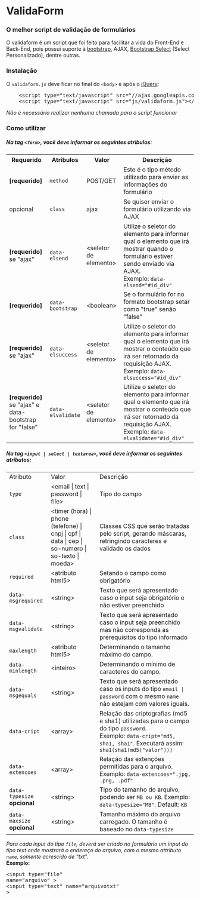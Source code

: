 <h1>ValidaForm</h1>
<h3>O melhor script de validação de formulários</h3>

<p>O validaform é um script que foi feito para facilitar a vida do Front-End e Back-End, pois possui suporte à <a href="http://getbootstrap.com/" target="_blank">bootstrap</a>, AJAX, <a href="http://silviomoreto.github.io/bootstrap-select/" target="_blank">Bootstrap Select</a> (Select Personalizado), dentre outras.</p>

<h3>Instalação</h3>
<p>O <code>validaform.js</code> deve ficar no final do <code>&lt;body&gt;</code> e após o <a href="http://jquery.com/" target="_blank">jQuery</a>:</p>

<pre>
	&lt;script type="text/javascript" src="//ajax.googleapis.com/ajax/libs/jquery/1/jquery.min.js"&gt;&lt;/script&gt;
	&lt;script type="text/javascript" src="js/validaform.js"&gt;&lt;/script&gt;
</pre>

<em>Não é necessário realizar nenhuma chamada para o script funcionar</em>

<h3>Como utilizar</h3>

<h5>Na tag <code>&lt;form&gt;</code>, você deve informar os seguintes atribulos:</h5>

<table>
	<tr>
		<th>Requerido</th>
		<th>Atribulos</th>
		<th>Valor</th>
		<th>Descrição</th>
	</tr>
	<tr>
		<td><b>[requerido]</b></td>
		<td><code>method</code></td>
		<td>POST/GET</td>
		<td>Este é o tipo método utilizado para enviar as informações do formulário</td>
	</tr>
	<tr>
		<td>opcional</td>
		<td><code>class</code></td>
		<td>ajax</td>
		<td>Se quiser enviar o formulário utilizando via AJAX</td>
	</tr>
	<tr>
		<td><b>[requerido]</b><br>se "ajax"</td>
		<td><code>data-elsend</code></td>
		<td>&lt;seletor de elemento&gt;</td>
		<td>Utilize o seletor do elemento para informar qual o elemento que irá mostrar quando o formulário estiver sendo enviado via AJAX. <br>Exemplo: <code>data-elsend="#id_div"</code></td>
	</tr>
	<tr>
		<td><b>[requerido]</b></td>
		<td><code>data-bootstrap</code></td>
		<td>&lt;boolean&gt;</td>
		<td>Se o formulário for no formato bootstrap setar como "true" senão "false"</td>
	</tr>
	<tr>
		<td><b>[requerido]</b><br>se "ajax"</td>
		<td><code>data-elsuccess</code></td>
		<td>&lt;seletor de elemento&gt;</td>
		<td>Utilize o seletor do elemento para informar qual o elemento que irá mostrar o conteúdo que irá ser retornado da requisição AJAX.<br>Exemplo: <code>data-elsuccess="#id_div"</code></td>
	</tr>
	<tr>
		<td><b>[requerido]</b><br>se "ajax" e data-bootstrap for "false"</td>
		<td><code>data-elvalidate</code></td>
		<td>&lt;seletor de elemento&gt;</td>
		<td>Utilize o seletor do elemento para informar qual o elemento que irá mostrar o conteúdo que irá ser retornado da requisição AJAX.<br>Exemplo: <code>data-elvalidate="#id_div"</code></td>
	</tr>
</table>

<h5>Na tag <code>&lt;input | select | textarea&gt;</code>, você deve informar os seguintes atributos:</h5>

<table>
	<tr>
		<td>Atributo</td>
		<td>Valor</td>
		<td>Descrição</td>
	</tr>
	<tr>
		<td><code>type</code></td>
		<td>&lt;email | text | password | file&gt;</td>
		<td>Tipo do campo</td>
	</tr>
	<tr>
		<td><code>class</code></td>
		<td>&lt;timer (hora) | phone (telefone) | cnpj | cpf | data | cep | so-numero | so-texto | moeda&gt;</td>
		<td>Classes CSS que serão tratadas pelo script, gerando máscaras, retringindo caracteres e validado os dados</td>
	</tr>
	<tr>
		<td><code>required</code></td>
		<td>&lt;atributo html5&gt;</td>
		<td>Setando o campo como obrigatório</td>
	</tr>
	<tr>
		<td><code>data-msgrequired</code></td>
		<td>&lt;string&gt;</td>
		<td>Texto que será apresentado caso o input seja obrigatório e não estiver preenchido</td>
	</tr>
	<tr>
		<td><code>data-msgvalidate</code></td>
		<td>&lt;string&gt;</td>
		<td>Texto que será apresentado caso o input seja preenchido mas não corresponda as prerequisitos do tipo informado</td>
	</tr>
	<tr>
		<td><code>maxlength</code></td>
		<td>&lt;atributo html5&gt;</td>
		<td>Determinando o tamanho máximo do campo.</td>
	</tr>
	<tr>
		<td><code>data-minlength</code></td>
		<td>&lt;inteiro&gt;</td>
		<td>Determinando o mínimo de caracteres do campo.</td>
	</tr>
	<tr>
		<td><code>data-msgequals</code></td>
		<td>&lt;string&gt;</td>
		<td>Texto que será apresentado caso os inputs do tipo <code>email | password</code> com o mesmo <code>name</code> não estejam com valores iguais.</td>
	</tr>
	<tr>
		<td><code>data-cript</code></td>
		<td>&lt;array&gt;</td>
		<td>Relação das criptografias (md5 e sha1) utilizadas para o campo do tipo <code>password</code>. <br>Exemplo: <code>data-cript="md5, sha1, sha1"</code>. Executará assim: <code>sha1(sha1(md5("valor")))</code></td>
	</tr>
	<tr>
		<td><code>data-extencoes</code></td>
		<td>&lt;array&gt;</td>
		<td>Relação das extenções permitidas para o arquivo. <br>Exemplo: <code>data-extencoes=".jpg, .png, .pdf"</code></td>
	</tr>
	<tr>
		<td><code>data-typesize</code> <strong>opcional</strong></td>
		<td>&lt;string&gt;</td>
		<td>Tipo do tamanho do arquivo, podendo ser <code>MB ou KB</code>. Exemplo: <code>data-typesize="MB"</code>. Default: <code>KB</code></td>
	</tr>
	<tr>
		<td><code>data-maxsize</code> <strong>opcional</strong></td>
		<td>&lt;string&gt;</td>
		<td>Tamanho máximo do arquivo carregado. O tamanho é baseado no <code>data-typesize</code></td>
	</tr>
</table>

<em>Para cada input do tipo <code>file</code>, deverá ser criado no formulário um input do tipo text onde mostrará o endereço do arquivo, com o mesmo attributo <code>name</code>, somente acrescido de "txt".</em> <br><strong>Exemplo:</strong><br> <pre>&lt;input type="file" name="arquivo" &gt; <br>&lt;input type="text" name="arquivotxt" &gt;</pre>